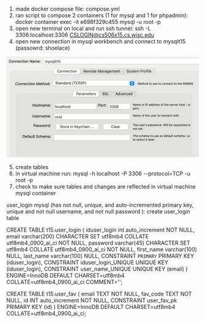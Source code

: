 1.  made docker compose file: compose.yml
2.  ran script to compose 2 containers (1 for mysql and 1 for phpadmin): docker container exec -it e698f329c455 mysql -u root -p 
3.  open new terminal on local and run ssh tunnel:  ssh -L 3306:localhost:3306 CSLOGIN@cs506x15.cs.wisc.edu 
4.  open new connection in mysql workbench and connect to mysqlt15 (passowrd: shoelace)

![sql connection info](mysql-workbench-connection.png)

5.  create tables
6.  in virtual machine run: mysql -h localhost -P 3306 --protocol=TCP -u root -p 
7.  check to make sure tables and changes are reflected in virtual machine mysql container


user_login mysql (has not null, unique, and auto-incremented primary key, unique and not null username, and not null password ):
create user_login table

CREATE TABLE t15.user_login (
	iduser_login int auto_increment NOT NULL,
	email varchar(200) CHARACTER SET utf8mb4 COLLATE utf8mb4_0900_ai_ci NOT NULL,
	password varchar(45) CHARACTER SET utf8mb4 COLLATE utf8mb4_0900_ai_ci NOT NULL,
	first_name varchar(100) NULL,
	last_name varchar(100) NULL,
	CONSTRAINT `PRIMARY` PRIMARY KEY (iduser_login),
	CONSTRAINT iduser_login_UNIQUE UNIQUE KEY (iduser_login),
	CONSTRAINT user_name_UNIQUE UNIQUE KEY (email)
)
ENGINE=InnoDB
DEFAULT CHARSET=utf8mb4
COLLATE=utf8mb4_0900_ai_ci
COMMENT='';

CREATE TABLE t15.user_fav (
	email TEXT NOT NULL,
	fav_code TEXT NOT NULL,
	id INT auto_increment NOT NULL,
	CONSTRAINT user_fav_pk PRIMARY KEY (id)
)
ENGINE=InnoDB
DEFAULT CHARSET=utf8mb4
COLLATE=utf8mb4_0900_ai_ci;


